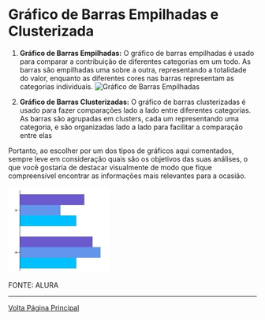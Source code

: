 # Gráfico de Barras Empilhadas e Clusterizada

1. **Gráfico de Barras Empilhadas:** O gráfico de barras empilhadas é usado para comparar a contribuição de diferentes categorias em um todo. As barras são empilhadas uma sobre a outra, representando a totalidade do valor, enquanto as diferentes cores nas barras representam as categorias individuais.
![Gráfico de Barras Empilhadas](/ESTATISTICA/ASSETS/gráficosDeBarrasEmpilhados.png)

2. **Gráfico de Barras Clusterizadas:** O gráfico de barras clusterizadas é usado para fazer comparações lado a lado entre diferentes categorias. As barras são agrupadas em clusters, cada um representando uma categoria, e são organizadas lado a lado para facilitar a comparação entre elas

Portanto, ao escolher por um dos tipos de gráficos aqui comentados, sempre leve em consideração quais são os objetivos das suas análises, o que você gostaria de destacar visualmente de modo que fique compreensível encontrar as informações mais relevantes para a ocasião.

![Grafico de Barras](/ESTATISTICA/ASSETS/graficoDeBarras.png)

FONTE: ALURA

-------------------------------------------------------
[Volta Página Principal](/README.md)
